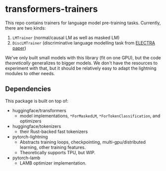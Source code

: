 # transformers-trainers

This repo contains trainers for language model pre-training tasks.
Currently, there are two kinds:

1.  `LMTrainer` (normal/causal LM as well as masked LM)
2.  `DiscLMTrainer` (discriminative language modelling task from [ELECTRA paper](https://openreview.net/pdf?id=r1xMH1BtvB))

We've only built small models with this library (fit on one GPU), but the code _theoretically_ generalizes to bigger models.
We don't have the resources to experiment with that, but it should be relatively easy to adapt
the lightning modules to other needs.

## Dependencies

This package is built on top of:

-   huggingface/transformers
    -   model implementations, `*ForMaskedLM`, `*ForTokenClassification`, and optimizers
-   huggingface/tokenizers
    -   their Rust-backed fast tokenizers
-   pytorch-lightning
    -   Abstracts training loops, checkpointing, multi-gpu/distributed learning, other training features.
    -   Theoretically supports TPU, but WIP.
-   pytorch-lamb
    -  LAMB optimizer implementation.
